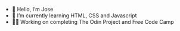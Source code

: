 - 👋 Hello, I’m Jose 
- 🌱 I’m currently learning HTML, CSS and Javascript      
-  🧑‍💻 Working on completing The Odin Project and Free Code Camp            
<!---                       
Jose-Flor/Jose-Flor is a ✨ special ✨ repository because its `README.md` (this file) appears on your GitHub profile.
You can click the Preview link to take a look at your changes.
--->
